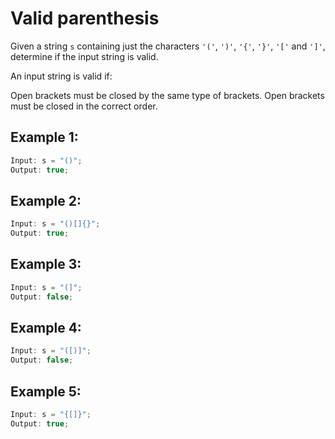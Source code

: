 # **Valid parenthesis**

Given a string `s` containing just the characters `'('`, `')'`, `'{'`, `'}'`, `'['` and `']'`, determine if the input string is valid.

An input string is valid if:

Open brackets must be closed by the same type of brackets.
Open brackets must be closed in the correct order.

## **Example 1:**

```javascript
Input: s = "()";
Output: true;
```

## **Example 2:**

```javascript
Input: s = "()[]{}";
Output: true;
```

## **Example 3:**

```javascript
Input: s = "(]";
Output: false;
```

## **Example 4:**

```javascript
Input: s = "([)]";
Output: false;
```

## **Example 5:**

```javascript
Input: s = "{[]}";
Output: true;
```
